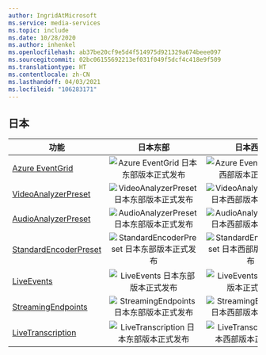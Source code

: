 ```yaml
---
author: IngridAtMicrosoft
ms.service: media-services
ms.topic: include
ms.date: 10/28/2020
ms.author: inhenkel
ms.openlocfilehash: ab37be20cf9e5d4f514975d921329a674beee097
ms.sourcegitcommit: 02bc06155692213ef031f049f5dcf4c418e9f509
ms.translationtype: HT
ms.contentlocale: zh-CN
ms.lasthandoff: 04/03/2021
ms.locfileid: "106283171"
---
```

<!--Feature availability in region-->
## <a name="japan"></a>日本

| 功能 | 日本东部 | 日本西部 |
| --- | :---: | :---: |
| [Azure EventGrid](../monitoring/reacting-to-media-services-events.md) |![Azure EventGrid 日本东部版本正式发布](../media/azure-clouds-regions/ga.svg)  |![Azure EventGrid 日本西部版本正式发布](../media/azure-clouds-regions/ga.svg) |
| [VideoAnalyzerPreset](../analyze-video-audio-files-concept.md) |![VideoAnalyzerPreset 日本东部版本正式发布](../media/azure-clouds-regions/ga.svg)  | ![VideoAnalyzerPreset 日本西部版本正式发布](../media/azure-clouds-regions/ga.svg) |
| [AudioAnalyzerPreset](../analyze-video-audio-files-concept.md) |![AudioAnalyzerPreset 日本东部版本正式发布](../media/azure-clouds-regions/ga.svg)  | ![AudioAnalyzerPreset 日本西部版本正式发布](../media/azure-clouds-regions/ga.svg) |
| [StandardEncoderPreset](../encode-concept.md) |![StandardEncoderPreset 日本东部版本正式发布](../media/azure-clouds-regions/ga.svg)  | ![StandardEncoderPreset 日本西部版本正式发布](../media/azure-clouds-regions/ga.svg) |
| [LiveEvents](../stream-live-streaming-concept.md) |![LiveEvents 日本东部版本正式发布](../media/azure-clouds-regions/ga.svg)  | ![LiveEvents 日本西部版本正式发布](../media/azure-clouds-regions/ga.svg) |
| [StreamingEndpoints](../stream-streaming-endpoint-concept.md) |![StreamingEndpoints 日本东部版本正式发布](../media/azure-clouds-regions/ga.svg) | ![StreamingEndpoints 日本西部版本正式发布](../media/azure-clouds-regions/ga.svg) |
| [LiveTranscription](../live-event-live-transcription-how-to.md) |![LiveTranscription 日本东部版本正式发布](../media/azure-clouds-regions/ga.svg) |![LiveTranscription 日本西部版本正式发布](../media/azure-clouds-regions/ga.svg) |
